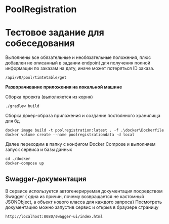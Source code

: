 # PoolRegistration
# Тестовое задание для собеседования
Выполнены все обязательные и необязательные положения, плюс добавлен не описанный в задании endpoint для получения полной информации по заказам на дату, 
иначе может потеряться ID заказа.
```
/api/v0/pool/timtetable/get
```
**Разворачивание приложения на локальной машине**

Сборка проекта (выполняется из корня)
```
./gradlew build
```

Сборка докер-образа приложения и создание постоянного хранилища для бд
```
docker image build -t poolregistration:latest . -f .\docker\Dockerfile
docker volume create --name poolregistrationdata -d local
```

Далее переходим в папку с конфигом Docker Compose и выполняем запуск сервиса и базы данных

```
cd ./docker
docker-compose up
```

## Swagger-документация
В сервисе используется автогенерируемая документация посредством Swagger ( одна из причин, почему возвращается не кастомный JSONObject, а объект нового класса для каждого запроса)
Посмотреть документацию можно запустив сервис и открыв в браузере страницу
```
http://localhost:8080/swagger-ui/index.html
```
